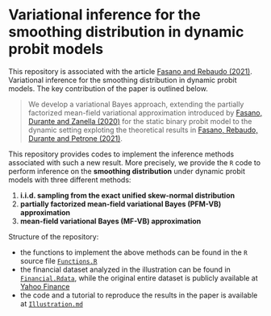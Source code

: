 # Variational inference for the smoothing distribution in dynamic probit models

This repository is associated with the article [Fasano and Rebaudo (2021)](https://arxiv.org/abs/2104.07537). Variational inference for the smoothing distribution in dynamic probit models. The key contribution of the paper is outlined below.

> We develop a variational Bayes approach, extending the partially factorized mean-field variational approximation introduced by [Fasano, Durante and Zanella (2020)](https://arxiv.org/abs/1911.06743) for the static binary probit model to the dynamic setting exploting the theoretical results in [Fasano, Rebaudo, Durante and Petrone (2021)](https://link.springer.com/article/10.1007/s11222-021-10022-w).

This repository provides codes to implement the inference methods associated with such a new result. More precisely, we provide the `R` code to perform inference on the **smoothing distribution** under dynamic probit models with three different methods:
1. **i.i.d. sampling from the exact unified skew-normal distribution**
3. **partially factorized mean-field variational Bayes (PFM-VB) approximation**
4. **mean-field variational Bayes (MF-VB) approximation**

Structure of the repository:
* the functions to implement the above methods can be found in the `R` source file [`Functions.R`](https://github.com/GiovanniRebaudo/Dynamic-Probit-PFMVB/blob/main/Functions.R)
* the financial dataset analyzed in the illustration can be found in [`Financial.Rdata`](https://github.com/GiovanniRebaudo/Dynamic-Probit-PFMVB/blob/main/Financial.RData), while the original entire dataset is publicly available at [Yahoo Finance](https://finance.yahoo.com/)
* the code and a tutorial to reproduce the results in the paper is available at [`Illustration.md`](https://github.com/GiovanniRebaudo/Dynamic-Probit-PFMVB/blob/main/Illustration.md)
